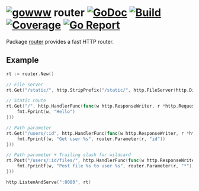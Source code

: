 # [![gowww](https://avatars.githubusercontent.com/u/18078923?s=20)](https://github.com/gowww) router [![GoDoc](https://godoc.org/github.com/gowww/router?status.svg)](https://godoc.org/github.com/gowww/router) [![Build](https://travis-ci.org/gowww/router.svg?branch=master)](https://travis-ci.org/gowww/router) [![Coverage](https://coveralls.io/repos/github/gowww/router/badge.svg?branch=master)](https://coveralls.io/github/gowww/router?branch=master) [![Go Report](https://goreportcard.com/badge/github.com/gowww/router)](https://goreportcard.com/report/github.com/gowww/router)

Package [router](https://godoc.org/github.com/gowww/router) provides a fast HTTP router.

## Example

```Go
rt := router.New()

// File server
rt.Get("/static/", http.StripPrefix("/static/", http.FileServer(http.Dir("static"))))

// Static route
rt.Get("/", http.HandlerFunc(func(w http.ResponseWriter, r *http.Request) {
	fmt.Fprint(w, "Hello")
}))

// Path parameter
rt.Get("/users/:id", http.HandlerFunc(func(w http.ResponseWriter, r *http.Request) {
	fmt.Fprintf(w, "Get user %s", router.Parameter(r, "id"))
}))

// Path parameter + Trailing slash for wildcard
rt.Post("/users/:id/files/", http.HandlerFunc(func(w http.ResponseWriter, r *http.Request) {
	fmt.Fprintf(w, "Post file %s to user %s", router.Parameter(r, "*"), router.Parameter(r, "id"))
}))

http.ListenAndServe(":8080", rt)
```
